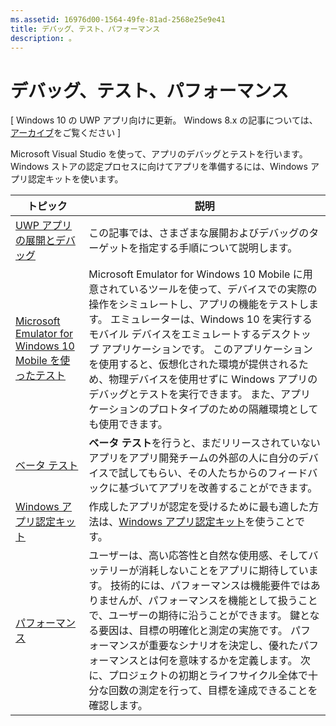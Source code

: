 ```yaml
---
ms.assetid: 16976d00-1564-49fe-81ad-2568e25e9e41
title: デバッグ、テスト、パフォーマンス
description: 。
---
```

# デバッグ、テスト、パフォーマンス

\[ Windows 10 の UWP アプリ向けに更新。 Windows 8.x の記事については、[アーカイブ](http://go.microsoft.com/fwlink/p/?linkid=619132)をご覧ください \]

Microsoft Visual Studio を使って、アプリのデバッグとテストを行います。 Windows ストアの認定プロセスに向けてアプリを準備するには、Windows アプリ認定キットを使います。

| トピック | 説明 |
|-------|-------------|
| [UWP アプリの展開とデバッグ](deploying-and-debugging-uwp-apps.md) | この記事では、さまざまな展開およびデバッグのターゲットを指定する手順について説明します。 |
| [Microsoft Emulator for Windows 10 Mobile を使ったテスト](test-with-the-emulator.md) | Microsoft Emulator for Windows 10 Mobile に用意されているツールを使って、デバイスでの実際の操作をシミュレートし、アプリの機能をテストします。 エミュレーターは、Windows 10 を実行するモバイル デバイスをエミュレートするデスクトップ アプリケーションです。 このアプリケーションを使用すると、仮想化された環境が提供されるため、物理デバイスを使用せずに Windows アプリのデバッグとテストを実行できます。 また、アプリケーションのプロトタイプのための隔離環境としても使用できます。 |
| [ベータ テスト](beta-testing.md) | **ベータ テスト**を行うと、まだリリースされていないアプリをアプリ開発チームの外部の人に自分のデバイスで試してもらい、その人たちからのフィードバックに基づいてアプリを改善することができます。 |
| [Windows アプリ認定キット](windows-app-certification-kit.md) | 作成したアプリが認定を受けるために最も適した方法は、[Windows アプリ認定キット](http://go.microsoft.com/fwlink/p/?LinkID=309666)を使うことです。 |
| [パフォーマンス](performance-and-xaml-ui.md) | ユーザーは、高い応答性と自然な使用感、そしてバッテリーが消耗しないことをアプリに期待しています。 技術的には、パフォーマンスは機能要件ではありませんが、パフォーマンスを機能として扱うことで、ユーザーの期待に沿うことができます。 鍵となる要因は、目標の明確化と測定の実施です。 パフォーマンスが重要なシナリオを決定し、優れたパフォーマンスとは何を意味するかを定義します。 次に、プロジェクトの初期とライフサイクル全体で十分な回数の測定を行って、目標を達成できることを確認します。 |



<!--HONumber=Mar16_HO1-->


